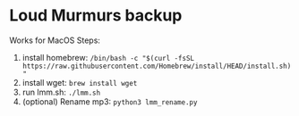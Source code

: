 # Loud Murmurs backup
Works for MacOS
Steps:
1. install homebrew: `/bin/bash -c "$(curl -fsSL https://raw.githubusercontent.com/Homebrew/install/HEAD/install.sh)"`
2. install wget: `brew install wget`
3. run lmm.sh: `./lmm.sh`
4. (optional) Rename mp3: `python3 lmm_rename.py`
